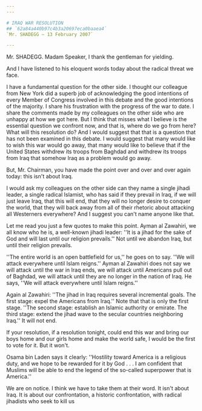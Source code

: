 ```yaml
---
---

# IRAQ WAR RESOLUTION
## `62a84a440b97c4b3a20697eca0baaea4`
`Mr. SHADEGG — 13 February 2007`

---
```



Mr. SHADEGG. Madam Speaker, I thank the gentleman for yielding.

And I have listened to his eloquent words today about the radical 
threat we face.

I have a fundamental question for the other side. I thought our 
colleague from New York did a superb job of acknowledging the good 
intentions of every Member of Congress involved in this debate and the 
good intentions of the majority. I share his frustration with the 
progress of the war to date. I share the comments made by my colleagues 
on the other side who are unhappy at how we got here. But I think that 
misses what I believe is the essential question we confront now, and 
that is, where do we go from here? What will this resolution do? And I 
would suggest that that is a question that has not been examined in 
this debate. I would suggest that many would like to wish this war 
would go away, that many would like to believe that if the United 
States withdrew its troops from Baghdad and withdrew its troops from 
Iraq that somehow Iraq as a problem would go away.

But, Mr. Chairman, you have made the point over and over and over 
again today: this isn't about Iraq.

I would ask my colleagues on the other side can they name a single 
jihadi leader, a single radical Islamist, who has said if they prevail 
in Iraq, if we will just leave Iraq, that this will end, that they will 
no longer desire to conquer the world, that they will back away from 
all of their rhetoric about attacking all Westerners everywhere? And I 
suggest you can't name anyone like that.

Let me read you just a few quotes to make this point. Ayman al 
Zawahiri, we all know who he is, a well-known jihadi leader: ''It is a 
jihad for the sake of God and will last until our religion prevails.'' 
Not until we abandon Iraq, but until their religion prevails.

''The entire world is an open battlefield for us,'' he goes on to 
say. ''We will attack everywhere until Islam reigns.'' Ayman al 
Zawahiri does not say we will attack until the war in Iraq ends, we 
will attack until Americans pull out of Baghdad, we will attack until 
they are no longer in the nation of Iraq. He says, ''We will attack 
everywhere until Islam reigns.''

Again al Zawahiri: ''The jihad in Iraq requires several incremental 
goals. The first stage: expel the Americans from Iraq.'' Note that that 
is only the first stage. ''The second stage: establish an Islamic 
authority or emirate. The third stage: extend the jihad wave to the 
secular countries neighboring Iraq.'' It will not end.

If your resolution, if a resolution tonight, could end this war and 
bring our boys home and our girls home and make the world safe, I would 
be the first to vote for it. But it won't.

Osama bin Laden says it clearly: ''Hostility toward America is a 
religious duty, and we hope to be rewarded for it by God . . . I am 
confident that Muslims will be able to end the legend of the so-called 
superpower that is America.''



We are on notice. I think we have to take them at their word. It 
isn't about Iraq. It is about our confrontation, a historic 
confrontation, with radical jihadists who seek to kill us
